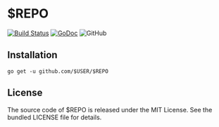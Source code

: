 $REPO
=====

[![Build Status](https://travis-ci.org/$USER/$REPO.svg?branch=master)](https://travis-ci.org/$USER/$REPO)
[![GoDoc](https://godoc.org/github.com/$USER/$REPO?status.svg)](https://godoc.org/github.com/$USER/$REPO)
![GitHub](https://img.shields.io/github/license/$USER/$REPO?color=orange)

Installation
------------

```
go get -u github.com/$USER/$REPO
```

License
-------

The source code of $REPO is released under the MIT License. See the bundled
LICENSE file for details.

